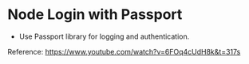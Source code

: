 # Node Login with Passport
- Use Passport library for logging and authentication.

Reference: https://www.youtube.com/watch?v=6FOq4cUdH8k&t=317s